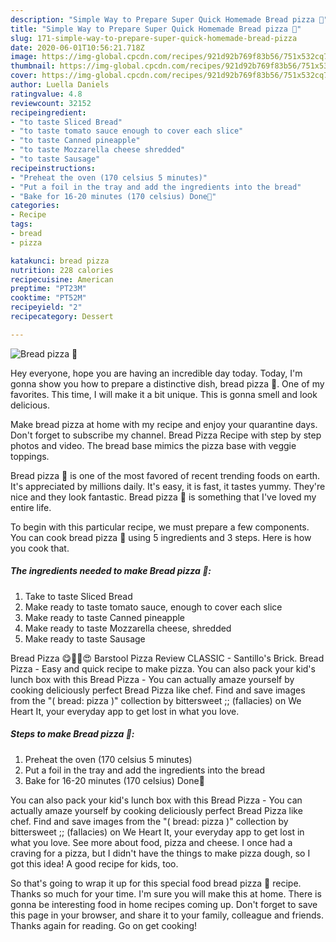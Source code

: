 ```yaml
---
description: "Simple Way to Prepare Super Quick Homemade Bread pizza 🍕"
title: "Simple Way to Prepare Super Quick Homemade Bread pizza 🍕"
slug: 171-simple-way-to-prepare-super-quick-homemade-bread-pizza
date: 2020-06-01T10:56:21.718Z
image: https://img-global.cpcdn.com/recipes/921d92b769f83b56/751x532cq70/bread-pizza-🍕-recipe-main-photo.jpg
thumbnail: https://img-global.cpcdn.com/recipes/921d92b769f83b56/751x532cq70/bread-pizza-🍕-recipe-main-photo.jpg
cover: https://img-global.cpcdn.com/recipes/921d92b769f83b56/751x532cq70/bread-pizza-🍕-recipe-main-photo.jpg
author: Luella Daniels
ratingvalue: 4.8
reviewcount: 32152
recipeingredient:
- "to taste Sliced Bread"
- "to taste tomato sauce enough to cover each slice"
- "to taste Canned pineapple"
- "to taste Mozzarella cheese shredded"
- "to taste Sausage"
recipeinstructions:
- "Preheat the oven (170 celsius 5 minutes)"
- "Put a foil in the tray and add the ingredients into the bread"
- "Bake for 16-20 minutes (170 celsius) Done🎉"
categories:
- Recipe
tags:
- bread
- pizza

katakunci: bread pizza 
nutrition: 228 calories
recipecuisine: American
preptime: "PT23M"
cooktime: "PT52M"
recipeyield: "2"
recipecategory: Dessert

---
```



![Bread pizza 🍕](https://img-global.cpcdn.com/recipes/921d92b769f83b56/751x532cq70/bread-pizza-🍕-recipe-main-photo.jpg)

Hey everyone, hope you are having an incredible day today. Today, I'm gonna show you how to prepare a distinctive dish, bread pizza 🍕. One of my favorites. This time, I will make it a bit unique. This is gonna smell and look delicious.

Make bread pizza at home with my recipe and enjoy your quarantine days. Don&#39;t forget to subscribe my channel. Bread Pizza Recipe with step by step photos and video. The bread base mimics the pizza base with veggie toppings.

Bread pizza 🍕 is one of the most favored of recent trending foods on earth. It's appreciated by millions daily. It's easy, it is fast, it tastes yummy. They're nice and they look fantastic. Bread pizza 🍕 is something that I've loved my entire life.


To begin with this particular recipe, we must prepare a few components. You can cook bread pizza 🍕 using 5 ingredients and 3 steps. Here is how you cook that.

<!--inarticleads1-->

##### The ingredients needed to make Bread pizza 🍕:

1. Take to taste Sliced Bread
1. Make ready to taste tomato sauce, enough to cover each slice
1. Make ready to taste Canned pineapple
1. Make ready to taste Mozzarella cheese, shredded
1. Make ready to taste Sausage


Bread Pizza 😋🍕🍞😍 Barstool Pizza Review CLASSIC - Santillo&#39;s Brick. Bread Pizza - Easy and quick recipe to make pizza. You can also pack your kid&#39;s lunch box with this Bread Pizza - You can actually amaze yourself by cooking deliciously perfect Bread Pizza like chef. Find and save images from the &#34;( bread: pizza )&#34; collection by bittersweet ;; (faIlacies) on We Heart It, your everyday app to get lost in what you love. 

<!--inarticleads2-->

##### Steps to make Bread pizza 🍕:

1. Preheat the oven (170 celsius 5 minutes)
1. Put a foil in the tray and add the ingredients into the bread
1. Bake for 16-20 minutes (170 celsius) Done🎉


You can also pack your kid&#39;s lunch box with this Bread Pizza - You can actually amaze yourself by cooking deliciously perfect Bread Pizza like chef. Find and save images from the &#34;( bread: pizza )&#34; collection by bittersweet ;; (faIlacies) on We Heart It, your everyday app to get lost in what you love. See more about food, pizza and cheese. I once had a craving for a pizza, but I didn&#39;t have the things to make pizza dough, so I got this idea! A good recipe for kids, too. 

So that's going to wrap it up for this special food bread pizza 🍕 recipe. Thanks so much for your time. I'm sure you will make this at home. There is gonna be interesting food in home recipes coming up. Don't forget to save this page in your browser, and share it to your family, colleague and friends. Thanks again for reading. Go on get cooking!

